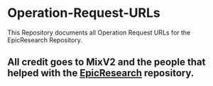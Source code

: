# Operation-Request-URLs
This Repository documents all Operation Request URLs for the EpicResearch Repository.

## All credit goes to MixV2 and the people that helped with the [EpicResearch](https://github.com/MixV2/EpicResearch) repository.
